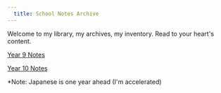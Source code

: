 ```yaml
---
  title: School Notes Archive
---
```


Welcome to my library, my archives, my inventory. Read to your heart's content.

[Year 9 Notes](/notes/year-9.md)

[Year 10 Notes](/notes/year-10.md)

*Note: Japanese is one year ahead (I'm accelerated)
